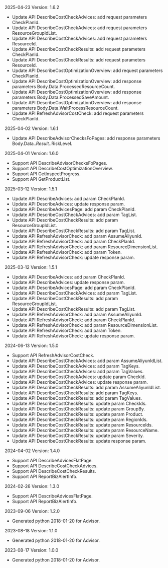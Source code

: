2025-04-23 Version: 1.6.2
- Update API DescribeCostCheckAdvices: add request parameters CheckPlanId.
- Update API DescribeCostCheckAdvices: add request parameters ResourceGroupIdList.
- Update API DescribeCostCheckAdvices: add request parameters ResourceId.
- Update API DescribeCostCheckResults: add request parameters CheckPlanId.
- Update API DescribeCostCheckResults: add request parameters ResourceId.
- Update API DescribeCostOptimizationOverview: add request parameters CheckPlanId.
- Update API DescribeCostOptimizationOverview: add response parameters Body.Data.ProcessedResourceCount.
- Update API DescribeCostOptimizationOverview: add response parameters Body.Data.ProcessedSaveAmount.
- Update API DescribeCostOptimizationOverview: add response parameters Body.Data.WaitProcessResourceCount.
- Update API RefreshAdvisorCostCheck: add request parameters CheckPlanId.


2025-04-02 Version: 1.6.1
- Update API DescribeAdvisorChecksFoPages: add response parameters Body.Data.$.Result.$.RiskLevel.


2025-04-01 Version: 1.6.0
- Support API DescribeAdvisorChecksFoPages.
- Support API DescribeCostOptimizationOverview.
- Support API GetInspectProgress.
- Support API GetProductList.


2025-03-12 Version: 1.5.1
- Update API DescribeAdvices: add param CheckPlanId.
- Update API DescribeAdvices: update response param.
- Update API DescribeAdvicesPage: add param CheckPlanId.
- Update API DescribeCostCheckAdvices: add param TagList.
- Update API DescribeCostCheckResults: add param ResourceGroupIdList.
- Update API DescribeCostCheckResults: add param TagList.
- Update API RefreshAdvisorCheck: add param AssumeAliyunId.
- Update API RefreshAdvisorCheck: add param CheckPlanId.
- Update API RefreshAdvisorCheck: add param ResourceDimensionList.
- Update API RefreshAdvisorCheck: add param Token.
- Update API RefreshAdvisorCheck: update response param.


2025-03-12 Version: 1.5.1
- Update API DescribeAdvices: add param CheckPlanId.
- Update API DescribeAdvices: update response param.
- Update API DescribeAdvicesPage: add param CheckPlanId.
- Update API DescribeCostCheckAdvices: add param TagList.
- Update API DescribeCostCheckResults: add param ResourceGroupIdList.
- Update API DescribeCostCheckResults: add param TagList.
- Update API RefreshAdvisorCheck: add param AssumeAliyunId.
- Update API RefreshAdvisorCheck: add param CheckPlanId.
- Update API RefreshAdvisorCheck: add param ResourceDimensionList.
- Update API RefreshAdvisorCheck: add param Token.
- Update API RefreshAdvisorCheck: update response param.


2024-06-13 Version: 1.5.0
- Support API RefreshAdvisorCostCheck.
- Update API DescribeCostCheckAdvices: add param AssumeAliyunIdList.
- Update API DescribeCostCheckAdvices: add param TagKeys.
- Update API DescribeCostCheckAdvices: add param TagValues.
- Update API DescribeCostCheckAdvices: update param CheckId.
- Update API DescribeCostCheckAdvices: update response param.
- Update API DescribeCostCheckResults: add param AssumeAliyunIdList.
- Update API DescribeCostCheckResults: add param TagKeys.
- Update API DescribeCostCheckResults: add param TagValues.
- Update API DescribeCostCheckResults: update param CheckIds.
- Update API DescribeCostCheckResults: update param GroupBy.
- Update API DescribeCostCheckResults: update param Product.
- Update API DescribeCostCheckResults: update param RegionIds.
- Update API DescribeCostCheckResults: update param ResourceIds.
- Update API DescribeCostCheckResults: update param ResourceName.
- Update API DescribeCostCheckResults: update param Severity.
- Update API DescribeCostCheckResults: update response param.


2024-04-02 Version: 1.4.0
- Support API DescribeAdvicesFlatPage.
- Support API DescribeCostCheckAdvices.
- Support API DescribeCostCheckResults.
- Support API ReportBizAlertInfo.


2024-02-26 Version: 1.3.0
- Support API DescribeAdvicesFlatPage.
- Support API ReportBizAlertInfo.


2023-09-06 Version: 1.2.0
- Generated python 2018-01-20 for Advisor.

2023-08-18 Version: 1.1.0
- Generated python 2018-01-20 for Advisor.

2023-08-17 Version: 1.0.0
- Generated python 2018-01-20 for Advisor.

